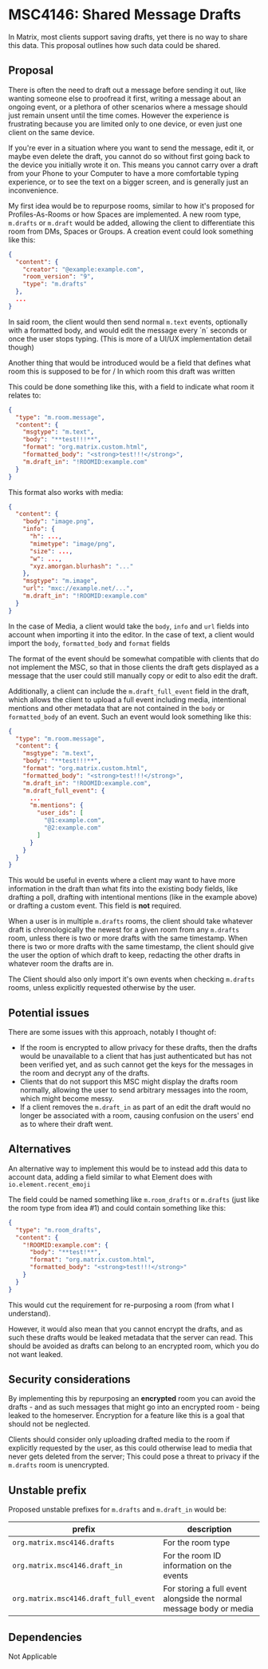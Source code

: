 # MSC4146: Shared Message Drafts

In Matrix, most clients support saving drafts, yet there is no way to share this
data. This proposal outlines how such data could be shared.

## Proposal

There is often the need to draft out a message before sending it out, like
wanting someone else to proofread it first, writing a message about an ongoing
event, or a plethora of other scenarios where a message should just remain
unsent until the time comes. However the experience is frustrating because you
are limited only to one device, or even just one client on the same device.

If you're ever in a situation where you want to send the message, edit it, or
maybe even delete the draft, you cannot do so without first going back to the
device you initially wrote it on. This means you cannot carry over a draft from
your Phone to your Computer to have a more comfortable typing experience, or to
see the text on a bigger screen, and is generally just an inconvenience.

My first idea would be to repurpose rooms, similar to how it's proposed for
Profiles-As-Rooms or how Spaces are implemented. A new room type, `m.drafts` or
`m.draft` would be added, allowing the client to differentiate this room from
DMs, Spaces or Groups. A creation event could look something like this:

```json
{
  "content": {
    "creator": "@example:example.com",
    "room_version": "9",
    "type": "m.drafts"
  },
  ...
}
```

In said room, the client would then send normal `m.text` events, optionally with
a formatted body, and would edit the message every ´n´ seconds or once the user
stops typing. (This is more of a UI/UX implementation
detail though)

Another thing that would be introduced would be a field that defines what room
this is supposed to be for / In which room this draft was written

This could be done something like this, with a field to indicate what room it
relates to:

```json
{
  "type": "m.room.message",
  "content": {
    "msgtype": "m.text",
    "body": "**test!!!**",
    "format": "org.matrix.custom.html",
    "formatted_body": "<strong>test!!!</strong>",
    "m.draft_in": "!ROOMID:example.com"
  }
}
```

This format also works with media:

```json
{
  "content": {
    "body": "image.png",
    "info": {
      "h": ...,
      "mimetype": "image/png",
      "size": ...,
      "w": ...,
      "xyz.amorgan.blurhash": "..."
    },
    "msgtype": "m.image",
    "url": "mxc://example.net/...",
    "m.draft_in": "!ROOMID:example.com"
  }
}
```

In the case of Media, a client would take the `body`, `info` and `url` fields
into account when importing it into the editor. In the case of text, a client
would import the `body`, `formatted_body` and `format` fields

The format of the event should be somewhat compatible with clients that do not
implement the MSC, so that in those clients the draft gets displayed as a
message that the user could still manually copy or edit to also edit the draft.

Additionally, a client can include the `m.draft_full_event` field in the draft,
which allows the client to upload a full event including media, intentional
mentions and other metadata that are not contained in the `body` or
`formatted_body` of an event. Such an event would look something like this:

```json
{
  "type": "m.room.message",
  "content": {
    "msgtype": "m.text",
    "body": "**test!!!**",
    "format": "org.matrix.custom.html",
    "formatted_body": "<strong>test!!!</strong>",
    "m.draft_in": "!ROOMID:example.com",
    "m.draft_full_event": {
      ...
      "m.mentions": {
        "user_ids": [
          "@1:example.com",
          "@2:example.com"
        ]
      }
    }
  }
}

```

This would be useful in events where a client may want to have more information
in the draft than what fits into the existing body fields, like drafting a poll,
drafting with intentional mentions (like in the example above) or drafting a
custom event. This field is **not** required.

When a user is in multiple `m.drafts` rooms, the client should take whatever
draft is chronologically the newest for a given room from any `m.drafts` room,
unless there is two or more drafts with the same timestamp. When there is two or
more drafts with the same timestamp, the client should give the user the option
of which draft to keep, redacting the other drafts in whatever room the drafts
are in.

The Client should also only import it's own events when checking `m.drafts`
rooms, unless explicitly requested otherwise by the user.

## Potential issues

There are some issues with this approach, notably I thought of:

- If the room is encrypted to allow privacy for these drafts, then the drafts
would be unavailable to a client that has just authenticated but has not been
verified yet, and as such cannot get the keys for the messages in the room and
decrypt any of the drafts.
- Clients that do not support this MSC might display
the drafts room normally, allowing the user to send arbitrary messages into the
room, which might become messy.
- If a client removes the `m.draft_in` as part
of an edit the draft would no longer be associated with a room, causing
confusion on the users' end as to where their draft went.

## Alternatives

An alternative way to implement this would be to instead add this data to
account data, adding a field similar to what Element does with
`io.element.recent_emoji`

The field could be named something like `m.room_drafts` or `m.drafts` (just like
the room type from idea #1) and could contain something like this:

```json
{
  "type": "m.room_drafts",
  "content": {
    "!ROOMID:example.com": {
      "body": "**test!**",
      "format": "org.matrix.custom.html",
      "formatted_body": "<strong>test!!!</strong>"
    }
  }
}
```

This would cut the requirement for re-purposing a room (from what I understand).

However, it would also mean that you cannot encrypt the drafts, and as such
these drafts would be leaked metadata that the server can read. This should be
avoided as drafts can belong to an encrypted room, which you do not want leaked.

## Security considerations

By implementing this by repurposing an **encrypted** room you can avoid the
drafts - and as such messages that might go into an encrypted room - being
leaked to the homeserver. Encryption for a feature like this is a goal that
should not be neglected.

Clients should consider only uploading drafted media to the room if explicitly
requested by the user, as this could otherwise lead to media that never gets
deleted from the server; This could pose a threat to privacy if the `m.drafts`
room is unencrypted.

## Unstable prefix

Proposed unstable prefixes for `m.drafts` and `m.draft_in` would be:

| prefix                        | description                       |
|-------------------------------|-----------------------------------|
| `org.matrix.msc4146.drafts`   | For the room type                 |
| `org.matrix.msc4146.draft_in` | For the room ID information on the events |
| `org.matrix.msc4146.draft_full_event` | For storing a full event alongside the normal message body or media |

## Dependencies

Not Applicable
